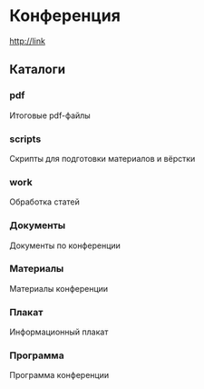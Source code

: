 # Конференция #

<http://link>
  
## Каталоги ##

### pdf ###
Итоговые pdf-файлы

### scripts ###
Скрипты для подготовки материалов и вёрстки

### work ###
Обработка статей

### Документы ###
Документы по конференции

### Материалы ###
Материалы конференции

### Плакат ###
Информационный плакат

### Программа ###
Программа конференции


